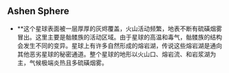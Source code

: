 

## Ashen Sphere
- **这个星球表面被一层厚厚的灰烬覆盖，火山活动频繁，地表不断有硫磺烟雾冒出。这里主要是骷髅族的活动区域。由于星球的高温和毒气，骷髅族的结构会发生不同的变异。星球上有许多自然形成的熔岩湖，传说这些熔岩湖是通向其他恶劣星球的秘密通道。整个星球的地形以火山口、熔岩流、和岩浆湖为主，气候极端炎热且多硫磺烟雾。
